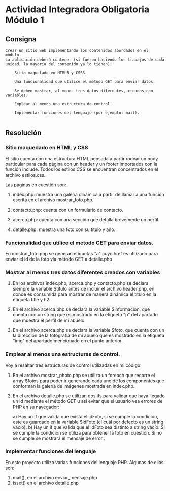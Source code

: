 # Actividad Integradora Obligatoria Módulo 1

## Consigna

```
Crear un sitio web implementando los contenidos abordados en el módulo.
La aplicación deberá contener (si fueron haciendo los trabajos de cada unidad, la mayoría del contenido ya lo tienen):

    Sitio maquetado en HTML5 y CSS3.

    Una funcionalidad que utilice el método GET para enviar datos. 
    
    Se deben mostrar, al menos tres datos diferentes, creados con variables.

    Emplear al menos una estructura de control.

    Implementar funciones del lenguaje (por ejemplo: mail).


```

## Resolución 

### Sitio maquedado en HTML y CSS

El sitio cuenta con una estructura HTML pensada a partir rodear un body particular para cada página con un header y un footer importados con la función include. Todos los estilos CSS se encuentran concentrados en el archivo estilos.css. 

Las páginas en cuestión son:

1. index.php: muestra una galería dinámica a partir de llamar a una función escrita en el archivo mostrar_foto.php.

2. contacto.php:  cuenta con un formulario de contacto.

3. acerca.php:  cuenta con una sección que detalla brevemente un perfil. 

4. detalle.php: muestra una foto con su título y año.


### Funcionalidad que utilice el método GET para enviar datos.

En mostrar_foto.php se generan etiquetas "a" cuyo href es utilizado para enviar el id de la foto vía método GET a detalle.php


### Mostrar al menos tres datos diferentes creados con variables

1) En los archivos index.php, acerca.php y contacto.php se declara siempre la variable $titulo antes de incluir el archivo header.php, en donde es consumida para mostrar de manera dinámica el título en la etiqueta title y h2.

2) En el archivo acerca.php se declara la variable $informacion, que cuenta con un string que es mostrado en la etiqueta "p" del apartado que muestra el perfil de mi abuelo.

3) En el archivo acerca.php se declara la variable $foto, que cuenta con un la dirección de la fotografía de mi abuelo que es mostrado en la etiqueta "img" del apartado mencionado en el punto anterior.


### Emplear al menos una estructuras de control.

Voy a resaltar tres estructuras de control utilizadas en mi código:

1) En el archivo mostrar_photo.php se utiliza un foreach que recorre el array $fotos para poder ir generando cada uno de los componentes que conforman la galería de imágenes mostrada en index.php.

2) En el archivo detalle.php se utilizan dos ifs para validar que haya llegado un id mediante el método GET u así evitar que el usuario vea errores de PHP en su navegador:

	a) Hay un if que valida que exista el idFoto, si se cumple la condición, este es guardado en la variable $idFoto (el cuál por defecto es un string vacío).
	b) Hay un if que valida que el idFoto sea distinto a string vacío. Si se cumple la condición se utiliza para obtener la foto en cuestión. Si no se cumple se mostrará el mensaje de error .

### Implementar funciones del lenguaje

En este proyecto utilizo varias funciones del lenguaje PHP. Algunas de ellas son:

1) mail(), en el archivo enviar_mensaje.php
2) isset() en el archivo detalle.php
